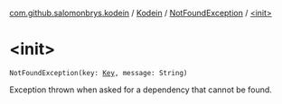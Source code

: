 [com.github.salomonbrys.kodein](../../index.md) / [Kodein](../index.md) / [NotFoundException](index.md) / [&lt;init&gt;](.)

# &lt;init&gt;

`NotFoundException(key: `[`Key`](../-key/index.md)`, message: String)`

Exception thrown when asked for a dependency that cannot be found.

